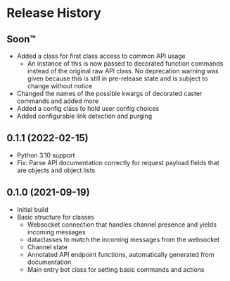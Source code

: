 Release History
===============

Soon™️
-----

- Added a class for first class access to common API usage
  - An instance of this is now passed to decorated function commands instead of the original raw API class. No
    deprecation warning was given because this is still in pre-release state and is subject to change without notice
- Changed the names of the possible kwargs of decorated caster commands and added more
- Added a config class to hold user config choices
- Added configurable link detection and purging

0.1.1 (2022-02-15)
------------------

- Python 3.10 support
- Fix: Parse API documentation correctly for request payload fields that are objects and object lists

0.1.0 (2021-09-19)
------------------

- Initial build
- Basic structure for classes
  - Websocket connection that handles channel presence and yields incoming messages
  - dataclasses to match the incoming messages from the websocket
  - Channel state
  - Annotated API endpoint functions, automatically generated from documentation
  - Main entry bot class for setting basic commands and actions
